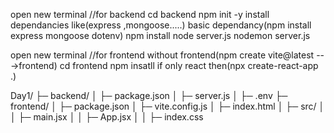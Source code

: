 open new terminal
//for backend
cd backend
npm init -y
install dependancies like(express ,mongoose.....)
basic dependancy(npm install express mongoose dotenv)
npm install
node server.js
nodemon server.js

open new terminal
//for frontend without frontend(npm create vite@latest --->frontend)
cd frontend
npm insatll
if only react then(npx create-react-app .)

Day1/
├─ backend/
│ ├─ package.json
│ ├─ server.js
│ ├─ .env
├─ frontend/
│ ├─ package.json
│ ├─ vite.config.js
│ ├─ index.html
│ ├─ src/
│ │ ├─ main.jsx
│ │ ├─ App.jsx
│ │ ├─ index.css
